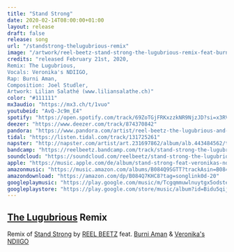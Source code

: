 ```yaml
---
title: "Stand Strong"
date: 2020-02-14T08:00:00+01:00
layout: release
draft: false
release: song
url: "/standstrong-thelugubrious-remix"
image: "/artwork/reel-beetz-stand-strong-the-lugubrious-remix-feat-burni-aman-veronikas-ndiigo.jpg"
credits: "released February 21st, 2020,
Remix: The Lugubrious,
Vocals: Veronika's NDIIGO,
Rap: Burni Aman,
Composition: Joel Studler,
Artwork: Lilian Salathé (www.liliansalathe.ch)"
color: "#111111"
mx3audio: "https://mx3.ch/t/1vuo"
youtubeid: "AvQ-Jc9m_E4"
spotify: "https://open.spotify.com/track/69ZoTGjFRKxzzkNR9NjzJD?si=x3RVzeNUSymgWva0fbBllg"
deezer: "https://www.deezer.com/track/874370842"
pandora: "https://www.pandora.com/artist/reel-beetz-the-lugubrious-and-reel-beetz/stand-strong-the-lugubrious-remix-single/stand-strong-the-lugubrious-remix-feat-veronikas-ndiigo/TRgpgrphzlvtbKX"
tidal: "https://listen.tidal.com/track/131725261"
napster: "http://napster.com/artist/art.231697862/album/alb.443484562/track/tra.443484564"
bandcamp: "https://reelbeetz.bandcamp.com/track/stand-strong-the-lugubrious-remix"
soundcloud: "https://soundcloud.com/reelbeetz/stand-strong-the-lugubrious-remix"
apple: "https://music.apple.com/de/album/stand-strong-feat-veronikas-ndiigo-lugubrious-remix/1500350711"
amazonmusic: "https://music.amazon.com/albums/B084Q9SGTT?trackAsin=B084Q7KHC8&do=play"
amazondownload: "https://amazon.com/dp/B084Q7KHC8?tag=songlink0d-20"
googleplaymusic: "https://play.google.com/music/m/Tcgqmmuwlnuytgx5odste2czeg4?signup_if_needed=1"
googleplaystore: "https://play.google.com/store/music/album?id=Bidu5qijow2i6wzfba32kd3kujq&tid=song-Tcgqmmuwlnuytgx5odste2czeg4"
---
```

## [The Lugubrious](http://thelugubrious.com/) Remix

Remix of [Stand Strong](https://reelbeetz.ch/standstrong) by [REEL BEETZ](https://reelbeetz.ch) feat. [Burni Aman](http://www.burniaman.com) & [Veronika's NDIIGO](http://www.veronikastalder.ch)
